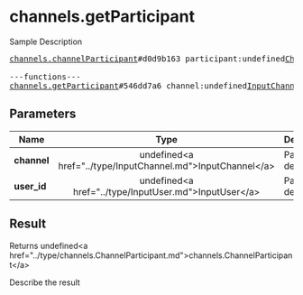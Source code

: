 # channels.getParticipant

Sample Description

<pre>
<a href="../constructor/channels.channelParticipant">channels.channelParticipant</a>#d0d9b163 participant:undefined<a href="../type/ChannelParticipant.md">ChannelParticipant</a> users:undefinedVector&lt;<a href="../type/User.md">User</a>&gt; = undefined<a href="../type/channels.ChannelParticipant.md">channels.ChannelParticipant</a>;

---functions---
<a href="../method/channels.getParticipant.md">channels.getParticipant</a>#546dd7a6 channel:undefined<a href="../type/InputChannel.md">InputChannel</a> user_id:undefined<a href="../type/InputUser.md">InputUser</a> = undefined<a href="../type/channels.ChannelParticipant.md">channels.ChannelParticipant</a>;
</pre>

## Parameters

| Name | Type | Description |
|------|:----:|-------------|
| **channel** | undefined&lt;a href=&#34;../type/InputChannel.md&#34;&gt;InputChannel&lt;/a&gt; | Param description |
| **user_id** | undefined&lt;a href=&#34;../type/InputUser.md&#34;&gt;InputUser&lt;/a&gt; | Param description |

## Result

Returns undefined&lt;a href=&#34;../type/channels.ChannelParticipant.md&#34;&gt;channels.ChannelParticipant&lt;/a&gt;

Describe the result

